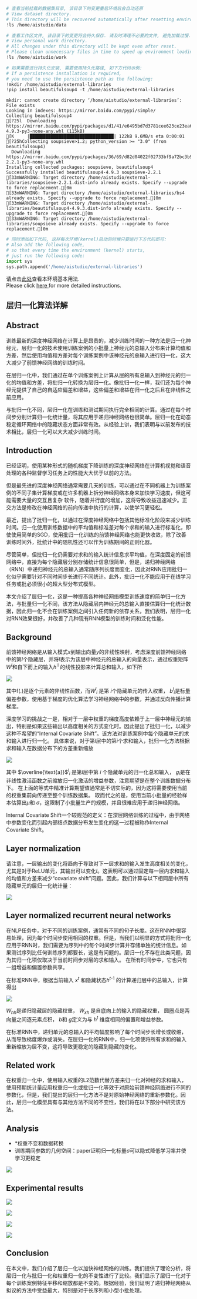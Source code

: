 ```python
# 查看当前挂载的数据集目录, 该目录下的变更重启环境后会自动还原
# View dataset directory. 
# This directory will be recovered automatically after resetting environment. 
!ls /home/aistudio/data
```


```python
# 查看工作区文件, 该目录下的变更将会持久保存. 请及时清理不必要的文件, 避免加载过慢.
# View personal work directory. 
# All changes under this directory will be kept even after reset. 
# Please clean unnecessary files in time to speed up environment loading. 
!ls /home/aistudio/work
```


```python
# 如果需要进行持久化安装, 需要使用持久化路径, 如下方代码示例:
# If a persistence installation is required, 
# you need to use the persistence path as the following: 
!mkdir /home/aistudio/external-libraries
!pip install beautifulsoup4 -t /home/aistudio/external-libraries
```

    mkdir: cannot create directory ‘/home/aistudio/external-libraries’: File exists
    Looking in indexes: https://mirror.baidu.com/pypi/simple/
    Collecting beautifulsoup4
    [?25l  Downloading https://mirror.baidu.com/pypi/packages/d1/41/e6495bd7d3781cee623ce23ea6ac73282a373088fcd0ddc809a047b18eae/beautifulsoup4-4.9.3-py3-none-any.whl (115kB)
    [K     |████████████████████████████████| 122kB 9.6MB/s eta 0:00:01
    [?25hCollecting soupsieve>1.2; python_version >= "3.0" (from beautifulsoup4)
      Downloading https://mirror.baidu.com/pypi/packages/36/69/d82d04022f02733bf9a72bc3b96332d360c0c5307096d76f6bb7489f7e57/soupsieve-2.2.1-py3-none-any.whl
    Installing collected packages: soupsieve, beautifulsoup4
    Successfully installed beautifulsoup4-4.9.3 soupsieve-2.2.1
    [33mWARNING: Target directory /home/aistudio/external-libraries/soupsieve-2.2.1.dist-info already exists. Specify --upgrade to force replacement.[0m
    [33mWARNING: Target directory /home/aistudio/external-libraries/bs4 already exists. Specify --upgrade to force replacement.[0m
    [33mWARNING: Target directory /home/aistudio/external-libraries/beautifulsoup4-4.9.3.dist-info already exists. Specify --upgrade to force replacement.[0m
    [33mWARNING: Target directory /home/aistudio/external-libraries/soupsieve already exists. Specify --upgrade to force replacement.[0m



```python
# 同时添加如下代码, 这样每次环境(kernel)启动的时候只要运行下方代码即可: 
# Also add the following code, 
# so that every time the environment (kernel) starts, 
# just run the following code: 
import sys 
sys.path.append('/home/aistudio/external-libraries')
```

请点击[此处](https://ai.baidu.com/docs#/AIStudio_Project_Notebook/a38e5576)查看本环境基本用法.  <br>
Please click [here ](https://ai.baidu.com/docs#/AIStudio_Project_Notebook/a38e5576) for more detailed instructions. 

## 层归一化算法详解
## Abstract
训练最新的深度神经网络在计算上是昂贵的，减少训练时间的一种方法是归一化神经元，层归一化的技术使用训练案例的小批量上神经元的总输入分布来计算均值和方差，然后使用均值和方差对每个训练案例中该神经元的总输入进行归一化，这大大减少了前馈神经网络的训练时间。


在层归一化中，我们通过在单个训练案例上计算从层的所有总输入到神经元的归一化的均值和方差，将批归一化转换为层归一化。像批归一化一样，我们还为每个神经元提供了自己的自适应偏差和增益，这些偏差和增益在归一化之后且在非线性之前应用。

与批归一化不同，层归一化在训练和测试期间执行完全相同的计算。通过在每个时间步分别计算归一化统计量，将其应用于递归神经网络也很简单。层归一化在动态稳定循环网络中的隐藏状态方面非常有效。从经验上讲，我们表明与以前发布的技术相比，层归一化可以大大减少训练时间。

## Introduction
已经证明，使用某种形式的随机梯度下降训练的深度神经网络在计算机视觉和语音处理的各种监督学习任务上的性能大大优于以前的方法。

但是最先进的深度神经网络通常需要几天的训练，可以通过在不同机器上为训练案例的不同子集计算梯度或在许多机器上拆分神经网络本身来加快学习速度，但这可能需要大量的交互且复杂 软件，随着并行度的增加，这将导致收益迅速减少。正交方法是修改在神经网络的前向传递中执行的计算，以使学习更轻松。

最近，提出了批归一化，以通过在深度神经网络中包括其他标准化阶段来减少训练时间。归一化使用训练数据中的平均值和标准差对每个求和的输入进行标准化，即使使用简单的SGD，使用批归一化训练的前馈神经网络也能更快收敛，除了改善训练时间外，批统计中的随机性还可以作为训练期间的正则化器。

尽管简单，但批归一化仍需要对求和的输入统计信息求平均值，在深度固定的前馈网络中，直接为每个隐藏层分别存储统计信息很简单，但是，递归神经网络（RNN）中递归神经元的总输入通常随序列长度而变化，因此对RNN应用批归一化似乎需要针对不同时间步长进行不同统计。此外，批归一化不能应用于在线学习任务或批必须很小的超大型分布式模型。

本文介绍了层归一化，这是一种提高各种神经网络模型训练速度的简单归一化方法，与批量归一化不同，该方法从隐藏层内神经元的总输入直接估算归一化统计数据，因此归一化不会在训练案例之间引入任何新的依存关系，我们表明，层归一化对RNN效果很好，并改善了几种现有RNN模型的训练时间和泛化性能。


## Background

前馈神经网络是从输入模式$x$到输出向量$y$的非线性映射，考虑深度前馈神经网络中的第$l$个隐藏层，并将$l$表示为该层中神经元的总输入的向量表示，通过权重矩阵 $W$<sup>$l$</sup>和自下而上的输入$h$<sup> l</sup> 的线性投影来计算总和输入，如下所

![](https://ai-studio-static-online.cdn.bcebos.com/e6e7b7d2dd934662a9c6b5f0726ad89e7a28faf96701476ebcf6cafb298b6110)


其中f(.)是逐个元素的非线性函数，而$W$<sup>$l$</sup><sub>$i$</sub>  是第  $i$个隐藏单元的传入权重， $b$<sup>$l$</sup><sub>$i$</sub>是标量偏差参数，使用基于梯度的优化算法学习神经网络中的参数，并通过反向传播计算梯度。

深度学习的挑战之一是，相对于一层中权重的梯度高度依赖于上一层中神经元的输出，特别是如果这些输出以高度相关的方式变化时。因此提出了批归一化，以减少这种不希望的“Internal Covariate Shift”。该方法对训练案例中每个隐藏单元的求和输入进行归一化。 具体来说，对于第$l$层中的第$i$个求和输入，批归一化方法根据求和输入在数据分布下的方差重新缩放

![](https://ai-studio-static-online.cdn.bcebos.com/d476026b6b274893a1185ba78ebb79d66a19381c3030496f819cddfc2ea68ac6)

其中 $\overline{\text{a}}$<sup>$l$</sup><sub>$i$</sub> 是第$l$层中第 $i$ 个隐藏单元的归一化总和输入， $g$<sub>$i$</sub>是在非线性激活函数之前缩放归一化激活的增益参数，注意期望是在整个训练数据分布下。 在上面的等式中精准计算期望值通常是不切实际的，因为这将需要使用当前的权重集前向传递至整个训练数据集。 取而代之的是，使用当前小批量的经验样本估算出$\mu$和 $\sigma$，这限制了小批量生产的规模，并且很难应用于递归神经网络。

Internal Covariate Shift一个较规范的定义：在深层网络训练的过程中，由于网络中参数变化而引起内部结点数据分布发生变化的这一过程被称作Internal Covariate Shift。







## Layer normalization

请注意，一层输出的变化将趋向于导致对下一层求和的输入发生高度相关的变化，尤其是对于ReLU单元，其输出可以变化$l$。这表明可以通过固定每一层内求和输入的均值和方差来减少“covariate shift”问题。因此，我们计算与以下相同层中所有隐藏单元的层归一化统计量：

![](https://ai-studio-static-online.cdn.bcebos.com/e0f548f5a9124844ad52f75ccc86f79a472bfe43b90d4f5b94ee5827298bd9b5)


## Layer normalized recurrent neural networks
在NLP任务中，对于不同的训练案例，通常有不同的句子长度。这在RNN中很容易处理，因为每个时间步使用相同的权重。但是，当我们以明显的方式将批归一化应用于RNN时，我们需要为序列中的每个时间步计算并存储单独的统计信息。如果测试序列比任何训练序列都要长，这是有问题的。层归一化不存在此类问题，因为其归一化项仅取决于当前时间步对层的求和输入。 在所有时间步中，它也只有一组增益和偏置参数共享。

在标准RNN中，根据当前输入 $x$<sup>$t$</sup> 和隐藏状态$h$<sup>$t$-1</sup> 的计算递归层中的总输入，计算得出


![](https://ai-studio-static-online.cdn.bcebos.com/ce01f1c5b94b4e8d9c4da25b5d1e9ad3f5230ca4e2c341d59e24ca3ea5ee5fda)

$W$<sub>$h$$h$</sub>是递归隐藏层的隐藏权重， $W$<sub>$x$$h$</sub> 是自底向上的输入的隐藏权重， 圆圈点是两向量之间逐元素点积，  $b$和 $g$定义为与 $h$<sup>$t$</sup> 维度相同的偏置和增益参数。

在标准RNN中，递归单元的总输入的平均幅度影响了每个时间步长增长或收缩，从而导致梯度爆炸或消失。在层归一化的RNN中，归一化项使将所有求和的输入重新缩放为层不变，这将导致更稳定的隐藏到隐藏的变化。

## Related work

在权重归一化中，使用输入权重的L2范数代替方差来归一化对神经的求和输入，使用预期统计量应用权重归一化或批归一化等效于对原始前馈神经网络进行不同的参数化，但是，我们提出的层归一化方法不是对原始神经网络的重新参数化。因此，层归一化模型具有与其他方法不同的不变性，我们将在以下部分中研究该方法。


## Analysis
* *权重不变和数据转换
* 训练期间参数的几何空间：paper证明归一化标量$σ$可以隐式降低学习率并使学习更稳定

![](https://ai-studio-static-online.cdn.bcebos.com/a39944549b8b46f1814c678635e7c63768663f68656b40188acda4e17b6d4310)


## Experimental results


![](https://ai-studio-static-online.cdn.bcebos.com/91aafb97e44343a69ac688ec940540a3d13cbe771ac344a3a1f95cd7ffbe0b23)


![](https://ai-studio-static-online.cdn.bcebos.com/c1dd2966808f49c8ae2f99426b282b542de53ff988764215a0ae338fb2826b76)


![](https://ai-studio-static-online.cdn.bcebos.com/13a53a0d573540ce891cb5b5f0a43145a164eb4e37ed42d986f9a2d476063229)


![](https://ai-studio-static-online.cdn.bcebos.com/64e29bfbc8384a199bfc4645e8399e683f40b49327ff40a682a261a963c890d7)


## Conclusion
在本文中，我们介绍了层归一化以加快神经网络的训练。我们提供了理论分析，将层归一化与批归一化和权重归一化的不变性进行了比较。我们显示了层归一化对于每个训练案例特征平移和缩放都是不变的。根据经验，我们证明了递归神经网络从拟议的方法中受益最大，特别是对于长序列和小型小批处理。
